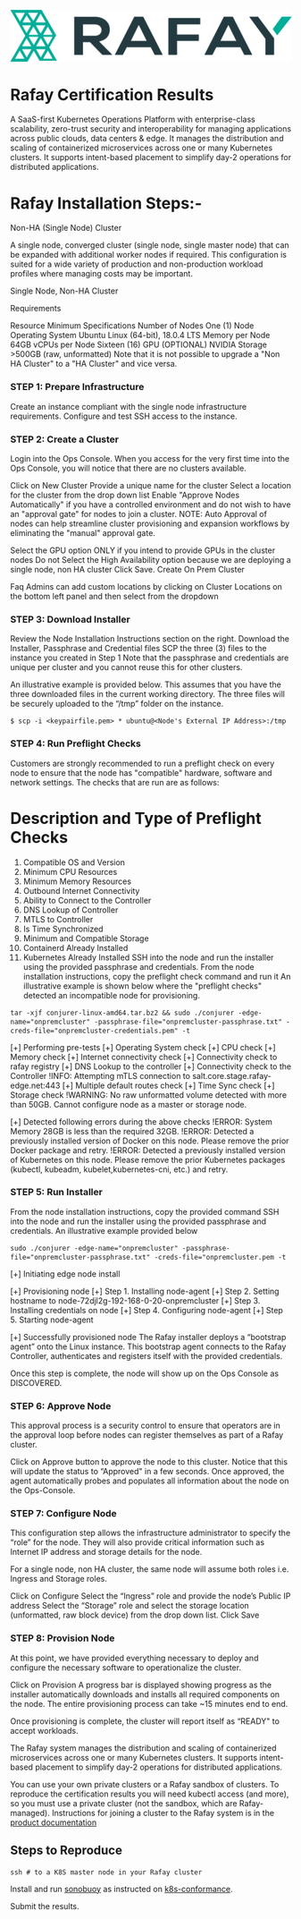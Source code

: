 ![Rafay_Logo](Rafay_Logo.svg)

# Rafay Certification Results

A SaaS-first Kubernetes Operations Platform with enterprise-class scalability, zero-trust security and interoperability for managing applications across public clouds, data centers & edge.
It manages the distribution and scaling of containerized microservices across one or many Kubernetes clusters. It supports intent-based
placement to simplify day-2 operations for distributed applications.

# Rafay Installation Steps:-

Non-HA (Single Node) Cluster

A single node, converged cluster (single node, single master node) that can be expanded with additional worker nodes if required. This configuration is suited for a wide variety of production and non-production workload profiles where managing costs may be important.

Single Node, Non-HA Cluster

Requirements

Resource	Minimum Specifications
Number of Nodes	One (1) Node
Operating System	Ubuntu Linux (64-bit), 18.0.4 LTS
Memory per Node	64GB
vCPUs per Node	Sixteen (16)
GPU (OPTIONAL)	NVIDIA
Storage	>500GB (raw, unformatted)
Note that it is not possible to upgrade a "Non HA Cluster" to a "HA Cluster" and vice versa.

### STEP 1: Prepare Infrastructure

Create an instance compliant with the single node infrastructure requirements. Configure and test SSH access to the instance.

### STEP 2: Create a Cluster

Login into the Ops Console. When you access for the very first time into the Ops Console, you will notice that there are no clusters available.

Click on New Cluster
Provide a unique name for the cluster
Select a location for the cluster from the drop down list
Enable "Approve Nodes Automatically" if you have a controlled environment and do not wish to have an "approval gate" for nodes to join a cluster.
NOTE: Auto Approval of nodes can help streamline cluster provisioning and expansion workflows by eliminating the "manual" approval gate.

Select the GPU option ONLY if you intend to provide GPUs in the cluster nodes
Do not Select the High Availability option because we are deploying a single node, non HA cluster
Click Save.
Create On Prem Cluster

Faq
Admins can add custom locations by clicking on Cluster Locations on the bottom left panel and then select from the dropdown

### STEP 3: Download Installer

Review the Node Installation Instructions section on the right.
Download the Installer, Passphrase and Credential files
SCP the three (3) files to the instance you created in Step 1
Note that the passphrase and credentials are unique per cluster and you cannot reuse this for other clusters.

An illustrative example is provided below. This assumes that you have the three downloaded files in the current working directory. The three files will be securely uploaded to the “/tmp” folder on the instance.

```shell
$ scp -i <keypairfile.pem> * ubuntu@<Node's External IP Address>:/tmp
```

### STEP 4: Run Preflight Checks

Customers are strongly recommended to run a preflight check on every node to ensure that the node has "compatible" hardware, software and network settings. The checks that are run are as follows:

#	Description and Type of Preflight Checks
1.	Compatible OS and Version
2.	Minimum CPU Resources
3.	Minimum Memory Resources
4.	Outbound Internet Connectivity
5.	Ability to Connect to the Controller
6.	DNS Lookup of Controller
7.	MTLS to Controller
8.	Is Time Synchronized
9.	Minimum and Compatible Storage
10.	Containerd Already Installed
11.	Kubernetes Already Installed
SSH into the node and run the installer using the provided passphrase and credentials.
From the node installation instructions, copy the preflight check command and run it
An illustrative example is shown below where the "preflight checks" detected an incompatible node for provisioning.

```shell
tar -xjf conjurer-linux-amd64.tar.bz2 && sudo ./conjurer -edge-name="onpremcluster" -passphrase-file="onpremcluster-passphrase.txt" -creds-file="onpremcluster-credentials.pem" -t
```

[+] Performing pre-tests
    [+] Operating System check
    [+] CPU check
    [+] Memory check
    [+] Internet connectivity check
    [+] Connectivity check to rafay registry
    [+] DNS Lookup to the controller
    [+] Connectivity check to the Controller
    !INFO: Attempting mTLS connection to salt.core.stage.rafay-edge.net:443
    [+] Multiple default routes check
    [+] Time Sync check
    [+] Storage check
    !WARNING: No raw unformatted volume detected with more than 50GB. Cannot configure node as a master or storage node.

[+] Detected following errors during the above checks
    !ERROR: System Memory 28GB is less than the required 32GB.
    !ERROR: Detected a previously installed version of Docker on this node. Please remove the prior Docker package and retry.
    !ERROR: Detected a previously installed version of Kubernetes on this node. Please remove the prior Kubernetes packages (kubectl, kubeadm, kubelet,kubernetes-cni, etc.) and retry.

### STEP 5: Run Installer

From the node installation instructions, copy the provided command
SSH into the node and run the installer using the provided passphrase and credentials.
An illustrative example provided below

```shell
sudo ./conjurer -edge-name="onpremcluster" -passphrase-file="onpremcluster-passphrase.txt" -creds-file="onpremcluster.pem -t
```
[+]  Initiating edge node install

[+] Provisioning node
      [+] Step 1. Installing node-agent
      [+] Step 2. Setting hostname to node-72djl2g-192-168-0-20-onpremcluster
      [+] Step 3. Installing credentials on node
      [+] Step 4. Configuring node-agent
      [+] Step 5. Starting node-agent

[+] Successfully provisioned node
The Rafay installer deploys a “bootstrap agent” onto the Linux instance. This bootstrap agent connects to the Rafay Controller, authenticates and registers itself with the provided credentials.

Once this step is complete, the node will show up on the Ops Console as DISCOVERED.

### STEP 6: Approve Node

This approval process is a security control to ensure that operators are in the approval loop before nodes can register themselves as part of a Rafay cluster.

Click on Approve button to approve the node to this cluster.
Notice that this will update the status to “Approved" in a few seconds.
Once approved, the agent automatically probes and populates all information about the node on the Ops-Console.

### STEP 7: Configure Node

This configuration step allows the infrastructure administrator to specify the “role” for the node. They will also provide critical information such as Internet IP address and storage details for the node.

For a single node, non HA cluster, the same node will assume both roles i.e. Ingress and Storage roles.

Click on Configure
Select the “Ingress” role and provide the node’s Public IP address
Select the “Storage” role and select the storage location (unformatted, raw block device) from the drop down list.
Click Save

### STEP 8: Provision Node

At this point, we have provided everything necessary to deploy and configure the necessary software to operationalize the cluster.

Click on Provision
A progress bar is displayed showing progress as the installer automatically downloads and installs all required components on the node. The entire provisioning process can take ~15 minutes end to end.

Once provisioning is complete, the cluster will report itself as “READY" to accept workloads.

The Rafay system manages the distribution and scaling of containerized
microservices across one or many Kubernetes clusters. It supports intent-based
placement to simplify day-2 operations for distributed applications.

You can use your own private clusters or a Rafay sandbox of clusters. To
reproduce the certification results you will need kubectl access (and more), so
you must use a private cluster (not the sandbox, which are Rafay-managed).
Instructions for joining a cluster to the Rafay system is in the [product
documentation](https://docs.rafay.co/)



## Steps to Reproduce

``` shell
ssh # to a K8S master node in your Rafay cluster
```

Install and run [sonobuoy](https://github.com/vmware-tanzu/sonobuoy) as instructed on
[k8s-conformance](https://github.com/cncf/k8s-conformance/blob/master/instructions.md).

Submit the results.
